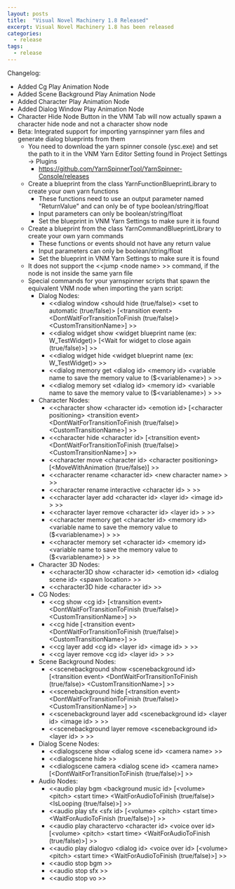 ```yaml
---
layout: posts
title:  "Visual Novel Machinery 1.8 Released"
excerpt: Visual Novel Machinery 1.8 has been released
categories:
  - release
tags:
  - release
---
```


Changelog:
- Added Cg Play Animation Node
- Added Scene Background Play Animation Node
- Added Character Play Animation Node
- Added Dialog Window Play Animation Node
- Character Hide Node Button in the VNM Tab will now actually spawn a character hide node and not a character show node
- Beta: Integrated support for importing yarnspinner yarn files and generate dialog blueprints from them
	- You need to download the yarn spinner console (ysc.exe) and set the path to it in the VNM Yarn Editor Setting found in Project Settings -\> Plugins
		- https://github.com/YarnSpinnerTool/YarnSpinner-Console/releases
	- Create a blueprint from the class YarnFunctionBlueprintLibrary to create your own yarn functions
		- These functions need to use an output parameter named "ReturnValue" and can only be of type boolean/string/float
		- Input parameters can only be boolean/string/float
		- Set the blueprint in VNM Yarn Settings to make sure it is found
	- Create a blueprint from the class YarnCommandBlueprintLibrary to create your own yarn commands
		- These functions or events should not have any return value
		- Input parameters can only be boolean/string/float
		- Set the blueprint in VNM Yarn Settings to make sure it is found
	- It does not support the \<\<jump \<node name\> \>\> command, if the node is not inside the same yarn file
	- Special commands for your yarnspinner scripts that spawn the equivalent VNM node when importing the yarn script:
		- Dialog Nodes:
			- \<\<dialog window \<should hide (true/false)\> \<set to automatic (true/false)\> \[\<transition event\> \<DontWaitForTransitionToFinish (true/false)\> \<CustomTransitionName\>\] \>\>
			- \<\<dialog widget show \<widget blueprint name (ex: W_TestWidget)\> \[\<Wait for widget to close again (true/false)\>\] \>\>
			- \<\<dialog widget hide \<widget blueprint name (ex: W_TestWidget)\> \>\>
			- \<\<dialog memory get \<dialog id\> \<memory id\> \<variable name to save the memory value to (\$\<variablename\>) \> \>\>
			- \<\<dialog memory set \<dialog id\> \<memory id\> \<variable name to save the memory value to (\$\<variablename\>) \> \>\>
		- Character Nodes:
			- \<\<character show \<character id\> \<emotion id\> \[\<character positioning\> \<transition event\> \<DontWaitForTransitionToFinish (true/false)\> \<CustomTransitionName\>\] \>\>
			- \<\<character hide \<character id\> \[\<transition event\> \<DontWaitForTransitionToFinish (true/false)\> \<CustomTransitionName\>\] \>\>
			- \<\<character move \<character id\> \<character positioning\> \[\<MoveWithAnimation (true/false)\] \>\>
			- \<\<character rename \<character id\> \<new character name\> \> \>\>
			- \<\<character rename interactive \<character id\> \> \>\>
			- \<\<character layer add \<character id\> \<layer id\> \<image id\> \> \>\>
			- \<\<character layer remove \<character id\> \<layer id\> \> \>\>
			- \<\<character memory get \<character id\> \<memory id\> \<variable name to save the memory value to (\$\<variablename\>) \> \>\>
			- \<\<character memory set \<character id\> \<memory id\> \<variable name to save the memory value to (\$\<variablename\>) \> \>\>
		- Character 3D Nodes:
			- \<\<character3D show \<character id\> \<emotion id\> \<dialog scene id\> \<spawn location\> \>\>
			- \<\<character3D hide \<character id\> \>\>
		- CG Nodes:
			- \<\<cg show \<cg id\> \[\<transition event\> \<DontWaitForTransitionToFinish (true/false)\> \<CustomTransitionName\>\] \>\>
			- \<\<cg hide \[\<transition event\> \<DontWaitForTransitionToFinish (true/false)\> \<CustomTransitionName\>\] \>\>
			- \<\<cg layer add \<cg id\> \<layer id\> \<image id\> \> \>\>
			- \<\<cg layer remove \<cg id\> \<layer id\> \> \>\>
		- Scene Background Nodes:
			- \<\<scenebackground show \<scenebackground id\> \[\<transition event\> \<DontWaitForTransitionToFinish (true/false)\> \<CustomTransitionName\>\] \>\>
			- \<\<scenebackground hide \[\<transition event\> \<DontWaitForTransitionToFinish (true/false)\> \<CustomTransitionName\>\] \>\>
			- \<\<scenebackground layer add \<scenebackground id\> \<layer id\> \<image id\> \> \>\>
			- \<\<scenebackground layer remove \<scenebackground id\> \<layer id\> \> \>\>
		- Dialog Scene Nodes:
			- \<\<dialogscene show \<dialog scene id\> \<camera name\> \>\>
			- \<\<dialogscene hide \>\>
			- \<\<dialogscene camera \<dialog scene id\> \<camera name\> \[\<DontWaitForTransitionToFinish (true/false)\>\] \>\>
		- Audio Nodes:
			- \<\<audio play bgm \<background music id\> \[\<volume\> \<pitch\> \<start time\> \<WaitForAudioToFinish (true/false)\> \<IsLooping (true/false)\>\] \>\>
			- \<\<audio play sfx \<sfx id\> \[\<volume\> \<pitch\> \<start time\> \<WaitForAudioToFinish (true/false)\>\] \>\>
			- \<\<audio play charactervo \<character id\> \<voice over id\> \[\<volume\> \<pitch\> \<start time\> \<WaitForAudioToFinish (true/false)\>\] \>\>
			- \<\<audio play dialogvo \<dialog id\> \<voice over id\> \[\<volume\> \<pitch\> \<start time\> \<WaitForAudioToFinish (true/false)\>\] \>\>
			- \<\<audio stop bgm \>\>
			- \<\<audio stop sfx \>\>
			- \<\<audio stop vo \>\>
